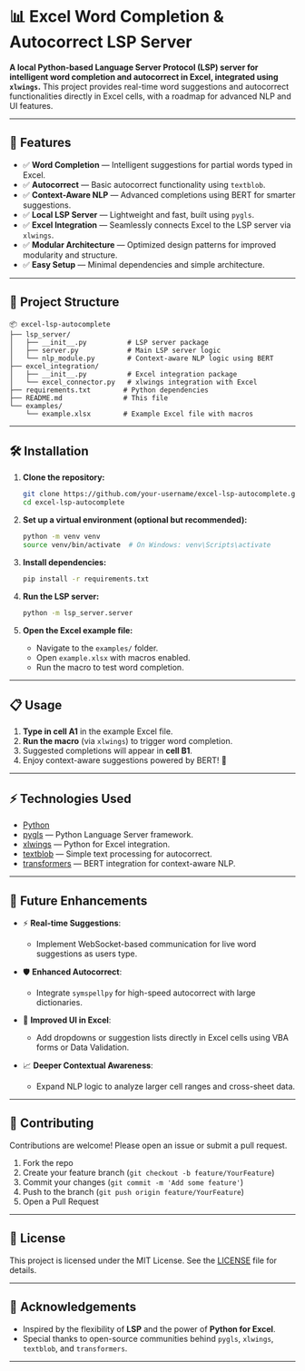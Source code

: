 # 📊 Excel Word Completion & Autocorrect LSP Server

**A local Python-based Language Server Protocol (LSP) server for intelligent word completion and autocorrect in Excel, integrated using `xlwings`.** This project provides real-time word suggestions and autocorrect functionalities directly in Excel cells, with a roadmap for advanced NLP and UI features.

---

## 🚀 Features

- ✅ **Word Completion** — Intelligent suggestions for partial words typed in Excel.
- ✅ **Autocorrect** — Basic autocorrect functionality using `textblob`.
- ✅ **Context-Aware NLP** — Advanced completions using BERT for smarter suggestions.
- ✅ **Local LSP Server** — Lightweight and fast, built using `pygls`.
- ✅ **Excel Integration** — Seamlessly connects Excel to the LSP server via `xlwings`.
- ✅ **Modular Architecture** — Optimized design patterns for improved modularity and structure.
- ✅ **Easy Setup** — Minimal dependencies and simple architecture.

---

## 📁 Project Structure

```
📦 excel-lsp-autocomplete
├── lsp_server/
│   ├── __init__.py          # LSP server package
│   ├── server.py            # Main LSP server logic
│   └── nlp_module.py        # Context-aware NLP logic using BERT
├── excel_integration/
│   ├── __init__.py          # Excel integration package
│   └── excel_connector.py   # xlwings integration with Excel
├── requirements.txt        # Python dependencies
├── README.md               # This file
└── examples/
    └── example.xlsx        # Example Excel file with macros
```

---

## 🛠️ Installation

1. **Clone the repository:**
   ```bash
   git clone https://github.com/your-username/excel-lsp-autocomplete.git
   cd excel-lsp-autocomplete
   ```

2. **Set up a virtual environment (optional but recommended):**
   ```bash
   python -m venv venv
   source venv/bin/activate  # On Windows: venv\Scripts\activate
   ```

3. **Install dependencies:**
   ```bash
   pip install -r requirements.txt
   ```

4. **Run the LSP server:**
   ```bash
   python -m lsp_server.server
   ```

5. **Open the Excel example file:**
   - Navigate to the `examples/` folder.
   - Open `example.xlsx` with macros enabled.
   - Run the macro to test word completion.

---

## 📋 Usage

1. **Type in cell A1** in the example Excel file.
2. **Run the macro** (via `xlwings`) to trigger word completion.
3. Suggested completions will appear in **cell B1**.
4. Enjoy context-aware suggestions powered by BERT! 🧠

---

## ⚡ Technologies Used

- [Python](https://www.python.org/)
- [pygls](https://pypi.org/project/pygls/) — Python Language Server framework.
- [xlwings](https://www.xlwings.org/) — Python for Excel integration.
- [textblob](https://textblob.readthedocs.io/en/dev/) — Simple text processing for autocorrect.
- [transformers](https://huggingface.co/docs/transformers/) — BERT integration for context-aware NLP.

---

## 🔮 Future Enhancements

- ⚡ **Real-time Suggestions**:
  - Implement WebSocket-based communication for live word suggestions as users type.

- 🛡️ **Enhanced Autocorrect**:
  - Integrate `symspellpy` for high-speed autocorrect with large dictionaries.

- 🎨 **Improved UI in Excel**:
  - Add dropdowns or suggestion lists directly in Excel cells using VBA forms or Data Validation.

- 📈 **Deeper Contextual Awareness**:
  - Expand NLP logic to analyze larger cell ranges and cross-sheet data.

---

## 🤝 Contributing

Contributions are welcome! Please open an issue or submit a pull request.

1. Fork the repo
2. Create your feature branch (`git checkout -b feature/YourFeature`)
3. Commit your changes (`git commit -m 'Add some feature'`)
4. Push to the branch (`git push origin feature/YourFeature`)
5. Open a Pull Request

---

## 📄 License

This project is licensed under the MIT License. See the [LICENSE](LICENSE) file for details.

---

## 🌟 Acknowledgements

- Inspired by the flexibility of **LSP** and the power of **Python for Excel**.
- Special thanks to open-source communities behind `pygls`, `xlwings`, `textblob`, and `transformers`.

---

